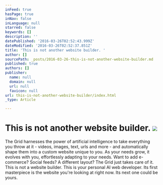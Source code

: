 ```yaml
---
inFeed: true
hasPage: true
inNav: false
inLanguage: null
starred: false
keywords: []
description: ''
datePublished: '2016-03-26T02:52:43.999Z'
dateModified: '2016-03-26T02:52:37.851Z'
title: 'This is not another website builder. '
author: []
sourcePath: _posts/2016-03-26-this-is-not-another-website-builder.md
published: true
authors: []
publisher:
  name: null
  domain: null
  url: null
  favicon: null
url: this-is-not-another-website-builder/index.html
_type: Article

---
```

# This is not another website builder. ![](https://the-grid-user-content.s3-us-west-2.amazonaws.com/2011e349-2c2a-4554-b8b9-79616fc03fcc.png)

The Grid harnesses the power of artificial intelligence to take everything you throw at it - videos, images, text, urls and more - and automatically shape them into a custom website unique to you. As your needs grow, it evolves with you, effortlessly adapting to your needs. Want to add e-commerce? Social feeds? A different layout? The Grid just takes care of it. This is not a website builder. This is your personal AI web developer. Its first masterpiece is the website you're looking at right now. Its next one could be yours.